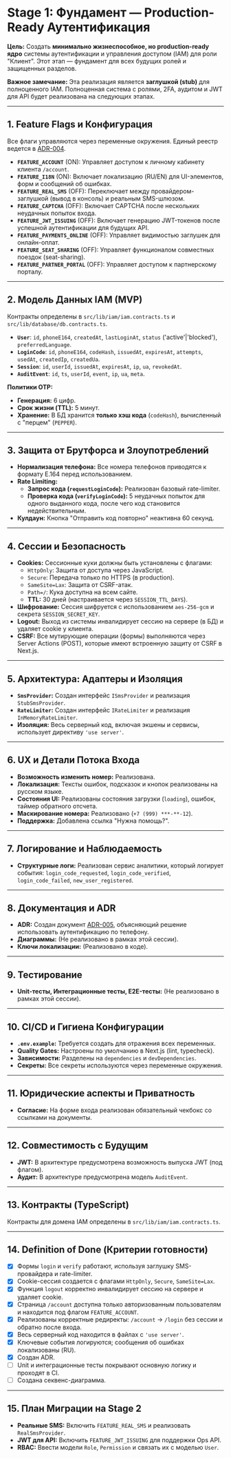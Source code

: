 # Stage 1: Фундамент — Production-Ready Аутентификация

**Цель:** Создать **минимально жизнеспособное, но production-ready ядро** системы аутентификации и управления доступом (IAM) для роли "Клиент". Этот этап — фундамент для всех будущих ролей и защищенных разделов.

**Важное замечание:** Эта реализация является **заглушкой (stub)** для полноценного IAM. Полноценная система с ролями, 2FA, аудитом и JWT для API будет реализована на следующих этапах.

---

## 1. Feature Flags и Конфигурация

Все флаги управляются через переменные окружения. Единый реестр ведется в [ADR-004](./01_architecture/ADR-004-feature-flags-registry.md).

- **`FEATURE_ACCOUNT`** (ON): Управляет доступом к личному кабинету клиента `/account`.
- **`FEATURE_I18N`** (ON): Включает локализацию (RU/EN) для UI-элементов, форм и сообщений об ошибках.
- **`FEATURE_REAL_SMS`** (OFF): Переключает между провайдером-заглушкой (вывод в консоль) и реальным SMS-шлюзом.
- **`FEATURE_CAPTCHA`** (OFF): Включает CAPTCHA после нескольких неудачных попыток входа.
- **`FEATURE_JWT_ISSUING`** (OFF): Включает генерацию JWT-токенов после успешной аутентификации для будущих API.
- **`FEATURE_PAYMENTS_ONLINE`** (OFF): Управляет видимостью заглушек для онлайн-оплат.
- **`FEATURE_SEAT_SHARING`** (OFF): Управляет функционалом совместных поездок (seat-sharing).
- **`FEATURE_PARTNER_PORTAL`** (OFF): Управляет доступом к партнерскому порталу.

---

## 2. Модель Данных IAM (MVP)

Контракты определены в `src/lib/iam/iam.contracts.ts` и `src/lib/database/db.contracts.ts`.

- **`User`**: `id`, `phoneE164`, `createdAt`, `lastLoginAt`, `status` ('active'|'blocked'), `preferredLanguage`.
- **`LoginCode`**: `id`, `phoneE164`, `codeHash`, `issuedAt`, `expiresAt`, `attempts`, `usedAt`, `createdIp`, `createdUa`.
- **`Session`**: `id`, `userId`, `issuedAt`, `expiresAt`, `ip`, `ua`, `revokedAt`.
- **`AuditEvent`**: `id`, `ts`, `userId`, `event`, `ip`, `ua`, `meta`.

**Политики OTP:**
- **Генерация:** 6 цифр.
- **Срок жизни (TTL):** 5 минут.
- **Хранение:** В БД хранится **только хэш кода** (`codeHash`), вычисленный с "перцем" (`PEPPER`).

---

## 3. Защита от Брутфорса и Злоупотреблений

- **Нормализация телефона:** Все номера телефонов приводятся к формату E.164 перед использованием.
- **Rate Limiting:**
  - **Запрос кода (`requestLoginCode`):** Реализован базовый rate-limiter.
  - **Проверка кода (`verifyLoginCode`):** 5 неудачных попыток для одного выданного кода, после чего код становится недействительным.
- **Кулдаун:** Кнопка "Отправить код повторно" неактивна 60 секунд.

---

## 4. Сессии и Безопасность

- **Cookies:** Сессионные куки должны быть установлены с флагами:
  - `HttpOnly`: Защита от доступа через JavaScript.
  - `Secure`: Передача только по HTTPS (в production).
  - `SameSite=Lax`: Защита от CSRF-атак.
  - `Path=/`: Кука доступна на всем сайте.
  - **TTL:** 30 дней (настраивается через `SESSION_TTL_DAYS`).
- **Шифрование:** Сессия шифруется с использованием `aes-256-gcm` и секрета `SESSION_SECRET_KEY`.
- **Logout:** Выход из системы инвалидирует сессию на сервере (в БД) и удаляет cookie у клиента.
- **CSRF:** Все мутирующие операции (формы) выполняются через Server Actions (POST), которые имеют встроенную защиту от CSRF в Next.js.

---

## 5. Архитектура: Адаптеры и Изоляция

- **`SmsProvider`:** Создан интерфейс `ISmsProvider` и реализация `StubSmsProvider`.
- **`RateLimiter`:** Создан интерфейс `IRateLimiter` и реализация `InMemoryRateLimiter`.
- **Изоляция:** Весь серверный код, включая экшены и сервисы, использует директиву `'use server'`.

---

## 6. UX и Детали Потока Входа

- **Возможность изменить номер:** Реализована.
- **Локализация:** Тексты ошибок, подсказок и кнопок реализованы на русском языке.
- **Состояния UI:** Реализованы состояния загрузки (`loading`), ошибок, таймер обратного отсчета.
- **Маскирование номера:** Реализовано (`+7 (999) ***-**-12`).
- **Поддержка:** Добавлена ссылка "Нужна помощь?".

---

## 7. Логирование и Наблюдаемость

- **Структурные логи:** Реализован сервис аналитики, который логирует события: `login_code_requested`, `login_code_verified`, `login_code_failed`, `new_user_registered`.

---

## 8. Документация и ADR

- **ADR:** Создан документ [ADR-005](./01_architecture/ADR-005-passwordless-auth.md), объясняющий решение использовать аутентификацию по телефону.
- **Диаграммы:** (Не реализовано в рамках этой сессии).
- **Ключи локализации:** (Реализовано в коде).

---

## 9. Тестирование

- **Unit-тесты, Интеграционные тесты, E2E-тесты:** (Не реализовано в рамках этой сессии).

---

## 10. CI/CD и Гигиена Конфигурации

- **`.env.example`:** Требуется создать для отражения всех переменных.
- **Quality Gates:** Настроены по умолчанию в Next.js (lint, typecheck).
- **Зависимости:** Разделены на `dependencies` и `devDependencies`.
- **Секреты:** Все секреты используются через переменные окружения.

---

## 11. Юридические аспекты и Приватность

- **Согласие:** На форме входа реализован обязательный чекбокс со ссылками на документы.

---

## 12. Совместимость с Будущим

- **JWT:** В архитектуре предусмотрена возможность выпуска JWT (под флагом).
- **Аудит:** В архитектуре предусмотрена модель `AuditEvent`.

---

## 13. Контракты (TypeScript)

Контракты для домена IAM определены в `src/lib/iam/iam.contracts.ts`.

---

## 14. Definition of Done (Критерии готовности)

- [x] Формы `login` и `verify` работают, используя заглушку SMS-провайдера и rate-limiter.
- [x] Cookie-сессия создается с флагами `HttpOnly`, `Secure`, `SameSite=Lax`.
- [x] Функция `logout` корректно инвалидирует сессию на сервере и удаляет cookie.
- [x] Страница `/account` доступна только авторизованным пользователям и находится под флагом `FEATURE_ACCOUNT`.
- [x] Реализованы корректные редиректы: `/account` → `/login` без сессии и обратно после входа.
- [x] Весь серверный код находится в файлах с `'use server'`.
- [x] Ключевые события логируются; сообщения об ошибках локализованы (RU).
- [x] Создан ADR.
- [ ] Unit и интеграционные тесты покрывают основную логику и проходят в CI.
- [ ] Создана секвенс-диаграмма.

---

## 15. План Миграции на Stage 2

- **Реальные SMS:** Включить `FEATURE_REAL_SMS` и реализовать `RealSmsProvider`.
- **JWT для API:** Включить `FEATURE_JWT_ISSUING` для поддержки Ops API.
- **RBAC:** Ввести модели `Role`, `Permission` и связать их с моделью `User`.
